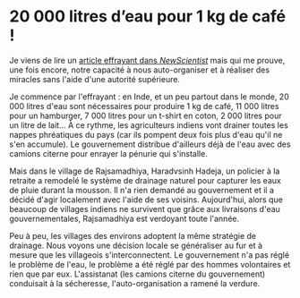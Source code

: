 # 20 000 litres d&#8217;eau pour 1 kg de café !

Je viens de lire un [article effrayant dans *NewScientist*](http://www.newscientist.com/channel/earth/mg18925401.500) mais qui me prouve, une fois encore, notre capacité à nous auto-organiser et à réaliser des miracles sans l'aide d'une autorité supérieure.

Je commence par l'effrayant : en Inde, et un peu partout dans le monde, 20 000 litres d'eau sont nécessaires pour produire 1 kg de café, 11 000 litres pour un hamburger, 7 000 litres pour un t-shirt en coton, 2 000 litres pour un litre de lait... À ce rythme, les agriculteurs indiens vont drainer toutes les nappes phréatiques du pays (car ils pompent deux fois plus d'eau qu'il ne s'en accumule). Le gouvernement distribue d'ailleurs déjà de l'eau avec des camions citerne pour enrayer la pénurie qui s'installe.

Mais dans le village de Rajsamadhiya, Haradvsinh Hadeja, un policier à la retraite a remodelé le système de drainage naturel pour capturer les eaux de pluie durant la mousson. Il n'a rien demandé au gouvernement et il a décidé d'agir localement avec l'aide de ses voisins. Aujourd'hui, alors que beaucoup de villages indiens ne survivent que grâce aux livraisons d'eau gouvernementales, Rajsamadhiya est verdoyant toute l'année.

Peu à peu, les villages des environs adoptent la même stratégie de drainage. Nous voyons une décision locale se généraliser au fur et à mesure que les villageois s'interconnectent. Le gouvernement n'a pas réglé le problème de l'eau, le problème a été réglé par des hommes volontaires et rien que par eux. L'assistanat (les camions citerne du gouvernement) conduisait à la sécheresse, l'auto-organisation a ramené la verdure.